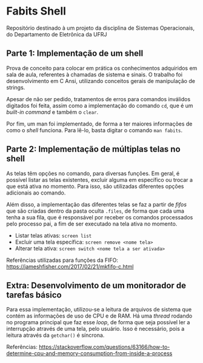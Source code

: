 # Fabits Shell
Repositório destinado à um projeto da disciplina de Sistemas Operacionais, do Departamento de Eletrônica da UFRJ

## Parte 1: Implementação de um shell
Prova de conceito para colocar em prática os conhecimentos adquiridos em sala de aula, referentes à chamadas de sistema e sinais. O trabalho foi desenvolvimento em C Ansi, utilizando conceitos gerais de manipulação de strings.

Apesar de não ser pedido, tratamentos de erros para comandos inválidos digitados foi feita, assim como a implementação do comando `cd`, que é um *built-in command* e também o `clear`.

Por fim, um man foi implementado, de forma a ter maiores informações de como o *shell* funciona. Para lê-lo, basta digitar o comando `man fabits`.

## Parte 2: Implementação de múltiplas telas no shell
As telas têm opções no comando, para diversas funções. Em geral, é possível listar as telas existentes, excluir alguma em específico ou trocar a que está ativa no momento. Para isso, são utilizadas diferentes opções adicionais ao comando.

Além disso, a implementação das diferentes telas se faz a partir de _fifos_ que são criadas dentro da pasta oculta `.files`, de forma que cada uma tenha a sua fila, que é responsável por receber os comandos processados pelo processo pai, a fim de ser executado na tela ativa no momento.

* Listar telas ativas: `screen list`
* Excluir uma tela específica: `screen remove <nome tela>`
* Alterar tela ativa: `screen switch <nome tela a ser ativada>`

Referências utilizadas para funções da FIFO: https://jameshfisher.com/2017/02/21/mkfifo-c.html

## Extra: Desenvolvimento de um monitorador de tarefas básico
Para essa implementação, utilizou-se a leitura de arquivos de sistema que contém as informações de uso de CPU e de RAM. Há uma _thread_ rodando no programa principal que faz esse _loop_, de forma que seja possível ler a interrupção através de uma tela, pelo usuário. Isso é necessário, pois a leitura através da `getchar()` é síncrona.

Referências: https://stackoverflow.com/questions/63166/how-to-determine-cpu-and-memory-consumption-from-inside-a-process
